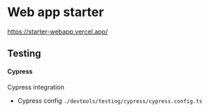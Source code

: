 # Web app starter

https://starter-webapp.vercel.app/

## Testing

#### Cypress

Cypress integration

- Cypress config `./devtools/testing/cypress/cypress.config.ts`
